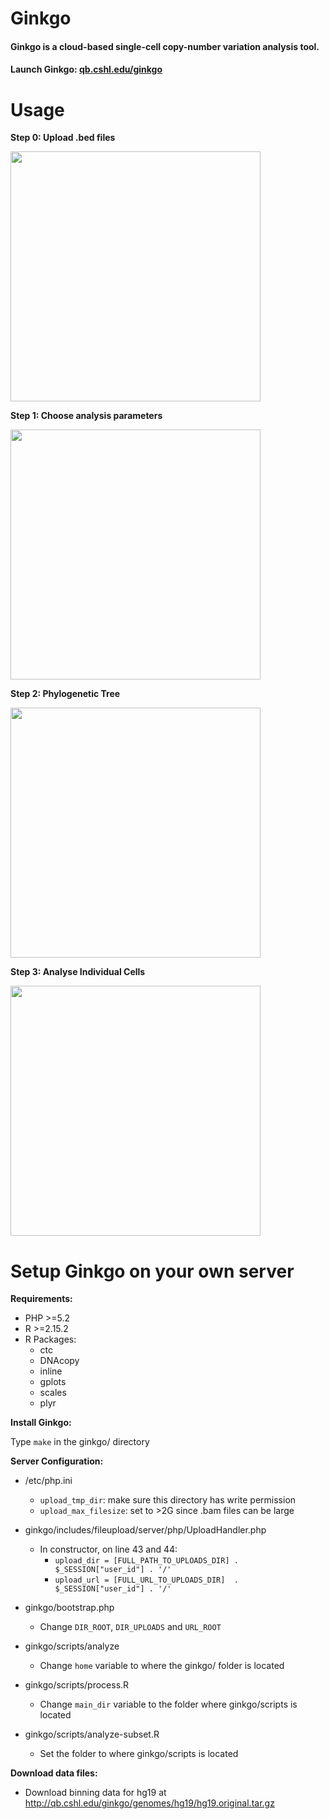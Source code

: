 Ginkgo
=========

#### Ginkgo is a cloud-based single-cell copy-number variation analysis tool.
#### Launch Ginkgo: [qb.cshl.edu/ginkgo](http://qb.cshl.edu/ginkgo)

Usage
=========

**Step 0: Upload .bed files**

<img src="http://qb.cshl.edu/ginkgo/screenshots/0.png" width="400" />

**Step 1: Choose analysis parameters**

<img src="http://qb.cshl.edu/ginkgo/screenshots/1.png" width="400" />

**Step 2: Phylogenetic Tree**

<img src="http://qb.cshl.edu/ginkgo/screenshots/2.png" width="400" />

**Step 3: Analyse Individual Cells**

<img src="http://qb.cshl.edu/ginkgo/screenshots/3.png" width="400" />


Setup Ginkgo on your own server
=========

**Requirements:**

- PHP >=5.2
- R >=2.15.2
- R Packages:
	- ctc
	- DNAcopy
	- inline
	- gplots
	- scales
	- plyr

**Install Ginkgo:**

Type ```make``` in the ginkgo/ directory

**Server Configuration:**

- /etc/php.ini
	- ```upload_tmp_dir```: make sure this directory has write permission
	- ```upload_max_filesize```: set to >2G since .bam files can be large

- ginkgo/includes/fileupload/server/php/UploadHandler.php
	- In constructor, on line 43 and 44:
		- ```upload_dir = [FULL_PATH_TO_UPLOADS_DIR] . $_SESSION["user_id"] . '/'```
		- ```upload_url = [FULL_URL_TO_UPLOADS_DIR]  . $_SESSION["user_id"] . '/'```

- ginkgo/bootstrap.php
	- Change ```DIR_ROOT```, ```DIR_UPLOADS``` and ```URL_ROOT```

- ginkgo/scripts/analyze
	- Change ```home``` variable to where the ginkgo/ folder is located

- ginkgo/scripts/process.R
	- Change ```main_dir``` variable to the folder where ginkgo/scripts is located

- ginkgo/scripts/analyze-subset.R
	- Set the folder to where ginkgo/scripts is located

**Download data files:**

- Download binning data for hg19 at http://qb.cshl.edu/ginkgo/genomes/hg19/hg19.original.tar.gz


